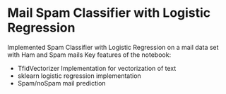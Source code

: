# Mail Spam Classifier with Logistic Regression
Implemented Spam Classifier with Logistic Regression on a mail data set with Ham and Spam mails
Key features of the notebook:
  * TfidVectorizer Implementation for vectorization of text
  * sklearn logistic regression implementation
  * Spam/noSpam mail prediction
